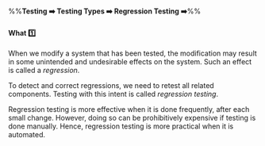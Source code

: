 <link rel="stylesheet" href="{{baseUrl}}/css/textbook.css">

<div class="website-content">

%%**Testing :arrow_right: Testing Types :arrow_right: Regression Testing :arrow_right:**%%

#### What :one:

<div id="main">

When we modify a system that has been tested, the modification may result in some unintended and undesirable effects on the system. Such an effect is called a _regression_.

To detect and correct regressions, we need to retest all related components. Testing with this intent is called _regression testing_.

Regression testing is more effective when it is done frequently, after each small change. However, doing so can be prohibitively expensive if testing is done manually. Hence, regression testing is more practical when it is automated.

</div>
</div>
